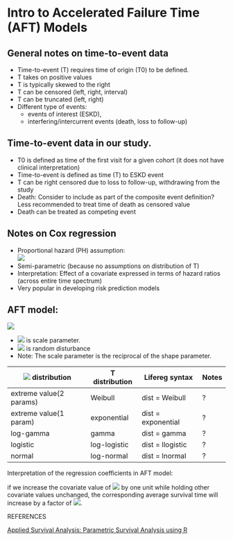 # Intro to Accelerated Failure Time (AFT) Models

## General notes on time-to-event data 
* Time-to-event (T) requires time of origin (T0) to be defined. 
* T takes on positive values
* T is typically skewed to the right
* T can be censored (left, right, interval)
* T can be truncated (left, right)
* Different type of events: 
    - events of interest (ESKD), 
    - interfering/intercurrent events (death, loss to follow-up)

## Time-to-event data in **our study**. 

* T0 is defined as time of the first visit for a given cohort (it does not have clinical interpretation)
* Time-to-event is defined as time (T) to ESKD event
* T can be right censored due to loss to follow-up, withdrawing from the study
* Death: Consider to include as part of the composite event definition? Less recommended to treat time of death as censored value
* Death can be treated as competing event

## Notes on Cox regression 

* Proportional hazard (PH) assumption:  
  <img src="https://render.githubusercontent.com/render/math?math=\log (h(t \vert \mathbf{\beta},\math{x})= \log (h_0(t} %2B \mathbf{x}\prime ">
* Semi-parametric (because no assumptions on distribution of T) 
* Interpretation: Effect of a covariate expressed in terms of hazard ratios (across entire time spectrum) 
* Very popular in developing risk prediction models

## AFT model:

<img src="https://render.githubusercontent.com/render/math?math=log(T_i) = \beta_0 %2B\beta_1 x_{i1} %2B\ldots %2B\beta_p x_{ip} %2B\sigma\epsilon_i">

* <img src="https://render.githubusercontent.com/render/math?math=\sigma"> is scale parameter. 
* <img src="https://render.githubusercontent.com/render/math?math=\epsilon_i"> is random disturbance
* Note: The scale parameter is the reciprocal of the shape parameter.

| <img src="https://render.githubusercontent.com/render/math?math=\epsilon_i"> distribution | T distribution | Lifereg syntax         | Notes
| --- | --- | ---- | ----
| extreme value(2 params)| Weibull        | dist = Weibull     | ?
| extreme value(1 param)| exponential     | dist = exponential | ?
| log-gamma           | gamma           | dist = gamma       | ?
| logistic            | log-logistic    | dist = llogistic   | ?
| normal              | log-normal      | dist = lnormal     | ?

Interpretation of the regression coefficients in AFT model:

if we increase the covariate value of <img src="https://render.githubusercontent.com/render/math?math=x_k"> by one
unit while holding other covariate values unchanged, the corresponding average survival time will increase by
a factor of <img src="https://render.githubusercontent.com/render/math?math=\exp{(\beta_k)}">.


REFERENCES

[Applied Survival Analysis: Parametric Survival Analysis using R](https://rstudio-pubs-static.s3.amazonaws.com/5564_bc9e2d9a458c4660aa82882df90b7a6b.html)